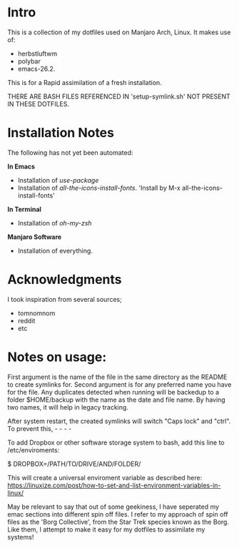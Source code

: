 Intro
=====

This is a collection of my dotfiles used on Manjaro Arch, Linux.  It
 makes use of:
 
- herbstluftwm
- polybar
- emacs-26.2.

This is for a Rapid assimilation of a fresh installation.

THERE ARE BASH FILES REFERENCED IN 'setup-symlink.sh' NOT PRESENT IN
THESE DOTFILES.


Installation Notes
==================

The following has not yet been automated:

**In Emacs**
- Installation of *use-package*
- Installation of *all-the-icons-install-fonts*.  'Install by M-x
  all-the-icons-install-fonts'
  
**In Terminal**
- Installation of *oh-my-zsh*

**Manjaro Software**
- Installation of everything.



Acknowledgments
===============

I took inspiration from several sources;

- tomnomnom
- reddit
- etc


Notes on usage:
==============

First argument is the name of the file in the same directory as the
README to create symlinks for.  Second argument is for any preferred
name you have for the file.  Any duplicates detected when running will
be backedup to a folder $HOME/backup with the name as the date and
file name.  By having two names, it will help in legacy tracking.

After system restart, the created symlinks will switch "Caps lock" and
"ctrl".  To prevent this, - - - -

To add Dropbox or other software storage system to bash, add this line to /etc/enviroments:

$ DROPBOX=/PATH/TO/DRIVE/AND/FOLDER/

This will create a universal enviroment variable as described here: 
https://linuxize.com/post/how-to-set-and-list-environment-variables-in-linux/

May be relevant to say that out of some geekiness, I have seperated my
emac sections into different spin off files.  I refer to my approach
of spin off files as the 'Borg Collective', from the Star Trek species
known as the Borg.  Like them, I attempt to make it easy for my
dotfiles to assimilate my systems!
